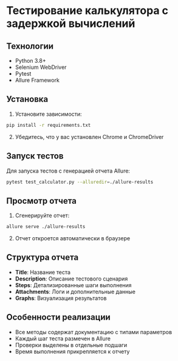 # Тестирование калькулятора с задержкой вычислений

## Технологии
- Python 3.8+
- Selenium WebDriver
- Pytest
- Allure Framework

## Установка
1. Установите зависимости:
```bash
pip install -r requirements.txt
```

2. Убедитесь, что у вас установлен Chrome и ChromeDriver

## Запуск тестов
Для запуска тестов с генерацией отчета Allure:
```bash
pytest test_calculator.py --alluredir=./allure-results
```

## Просмотр отчета
1. Сгенерируйте отчет:
```bash
allure serve ./allure-results
```

2. Отчет откроется автоматически в браузере

## Структура отчета
- **Title**: Название теста
- **Description**: Описание тестового сценария
- **Steps**: Детализированные шаги выполнения
- **Attachments**: Логи и дополнительные данные
- **Graphs**: Визуализация результатов

## Особенности реализации
- Все методы содержат документацию с типами параметров
- Каждый шаг теста размечен в Allure
- Проверки выделены в отдельные подшаги
- Время выполнения прикрепляется к отчету